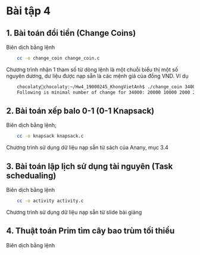 # Bài tập 4

## 1. Bài toán đổi tiền (Change Coins)

Biên dịch bằng lệnh

```zsh
    cc -o change_coin change_coin.c
```

Chương trình nhận 1 tham số từ dòng lệnh là một chuỗi biểu thị một số nguyên dương, dư liệu được nạp sẵn là các mệnh giá của đồng VND. Ví dụ

```zsh
    chocolaty🍺chocolaty:~/Hw4_19000245_KhongVietAnh$ ./change_coin 34000
    Following is minimal number of change for 34000: 20000 10000 2000 2000 
```

## 2. Bài toán xếp balo 0-1 (0-1 Knapsack)

Biên dịch bằng lệnh;

```zsh
    cc -o knapsack knapsack.c
```

Chương trình sử dụng dữ liệu nạp sẵn từ sách của Anany, mục 3.4

## 3. Bài toán lập lịch sử dụng tài nguyên (Task schedualing)

Biên dịch bằng lệnh

```zsh
    cc -o activity activity.c
```

Chương trình sử dụng dữ liệu nạp sẵn từ slide bài giảng

## 4. Thuật toán Prim tìm cây bao trùm tối thiểu

Biên dịch bằng lệnh
